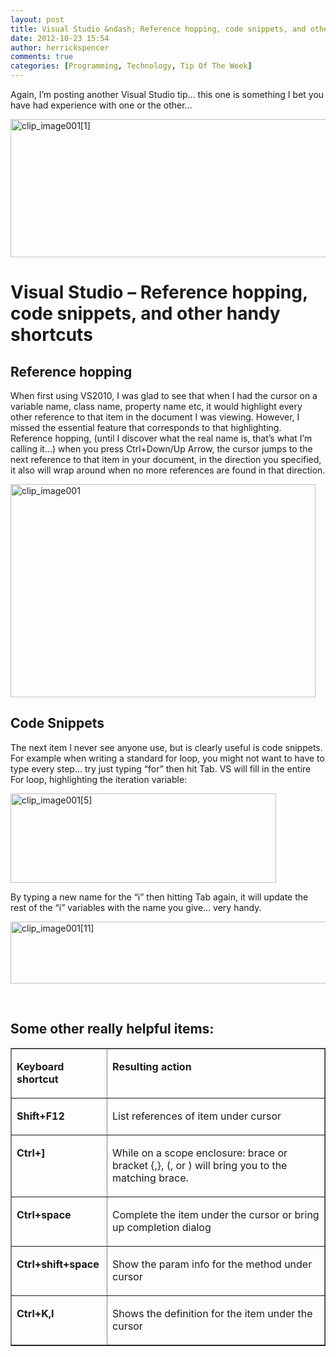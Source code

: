 ```yaml
---
layout: post
title: Visual Studio &ndash; Reference hopping, code snippets, and other handy shortcuts
date: 2012-10-23 15:54
author: herrickspencer
comments: true
categories: [Programming, Technology, Tip Of The Week]
---
```

<div class="ExternalClassF81E3F4B415E47F1BC80FF499FCA6631"> <p>Again, I’m posting another Visual Studio tip… this one is something I bet you have had experience with one or the other…</p> <p><a href="http://my/sites/herricks/TipOfTheWeek/Lists/Posts/Attachments/13/clip_image001_2_66D2C876.jpg"><img style="background-image:none;border-bottom:0;border-left:0;padding-left:0;padding-right:0;display:inline;border-top:0;border-right:0;padding-top:0;" title="clip_image001[1]" border="0" alt="clip_image001[1]" src="http://herrickspencer.blog/wp-content/uploads/2012/10/clip_image0011.jpg" width="708" height="221"></a></p> <h1>Visual Studio – Reference hopping, code snippets, and other handy shortcuts</h1> <h2>Reference hopping</h2> <p>When first using VS2010, I was glad to see that when I had the cursor on a variable name, class name, property name etc, it would highlight every other reference to that item in the document I was viewing. However, I missed the essential feature that corresponds to that highlighting. Reference hopping, (until I discover what the real name is, that’s what I’m calling it…) when you press Ctrl+Down/Up Arrow, the cursor jumps to the next reference to that item in your document, in the direction you specified, it also will wrap around when no more references are found in that direction.</p> <p><a href="http://my/sites/herricks/TipOfTheWeek/Lists/Posts/Attachments/13/clip_image002_2_14C01B2F.png"><img style="background-image:none;border-bottom:0;border-left:0;padding-left:0;padding-right:0;display:inline;border-top:0;border-right:0;padding-top:0;" title="clip_image001" border="0" alt="clip_image001" src="http://herrickspencer.blog/wp-content/uploads/2012/10/clip_image001.png" width="488" height="341"></a></p> <h2>Code Snippets</h2> <p>The next item I never see anyone use, but is clearly useful is code snippets. For example when writing a standard for loop, you might not want to have to type every step… try just typing “for” then hit Tab. VS will fill in the entire For loop, highlighting the iteration variable:</p> <p><a href="http://my/sites/herricks/TipOfTheWeek/Lists/Posts/Attachments/13/clip_image003_2_14C01B2F.png"><img style="background-image:none;border-bottom:0;border-left:0;padding-left:0;padding-right:0;display:inline;border-top:0;border-right:0;padding-top:0;" title="clip_image001[5]" border="0" alt="clip_image001[5]" src="http://herrickspencer.blog/wp-content/uploads/2012/10/clip_image0015.png" width="425" height="143"></a></p> <p>By typing a new name for the “i” then hitting Tab again, it will update the rest of the “i” variables with the name you give… very handy.</p> <p><a href="http://my/sites/herricks/TipOfTheWeek/Lists/Posts/Attachments/13/clip_image004_2_14C01B2F.png"><img style="background-image:none;border-bottom:0;border-left:0;padding-left:0;padding-right:0;display:inline;border-top:0;border-right:0;padding-top:0;" title="clip_image001[11]" border="0" alt="clip_image001[11]" src="http://herrickspencer.blog/wp-content/uploads/2012/10/clip_image00111.png" width="545" height="99"></a></p> <p>&nbsp;</p> <h2>Some other really helpful items:</h2> <table border="1" cellspacing="0" cellpadding="0"> <tbody> <tr> <td valign="top" width="139"> <p><b>Keyboard shortcut</b></p></td> <td valign="top" width="499"> <p><b>Resulting action</b></p></td></tr> <tr> <td valign="top" width="139"> <p><b>Shift+F12</b></p></td> <td valign="top" width="499"> <p>List references of item under cursor</p></td></tr> <tr> <td valign="top" width="139"> <p><b>Ctrl+]</b></p></td> <td valign="top" width="499"> <p>While on a scope enclosure: brace or bracket {,}, (, or ) will bring you to the matching brace.</p></td></tr> <tr> <td valign="top" width="139"> <p><b>Ctrl+space</b></p></td> <td valign="top" width="499"> <p>Complete the item under the cursor or bring up completion dialog</p></td></tr> <tr> <td valign="top" width="139"> <p><b>Ctrl+shift+space</b></p></td> <td valign="top" width="499"> <p>Show the param info for the method under cursor</p></td></tr> <tr> <td valign="top" width="139"> <p><b>Ctrl+K,I</b></p></td> <td valign="top" width="499"> <p>Shows the definition for the item under the cursor</p></td></tr></tbody></table></div>
